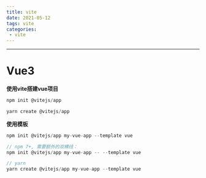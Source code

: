 ```yaml
---
title: vite
date: 2021-05-12
tags: vite
categories: 
 - vite
---
```

---

# Vue3

__使用vite搭建vue项目__

```js
npm init @vitejs/app

yarn create @vitejs/app
```
__使用模板__
```js
npm init @vitejs/app my-vue-app --template vue

// npm 7+, 需要额外的双横线：
npm init @vitejs/app my-vue-app -- --template vue

// yarn
yarn create @vitejs/app my-vue-app --template vue
```